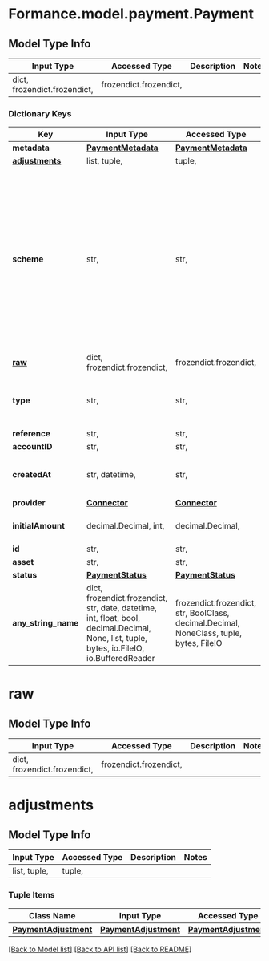 # Formance.model.payment.Payment

## Model Type Info
Input Type | Accessed Type | Description | Notes
------------ | ------------- | ------------- | -------------
dict, frozendict.frozendict,  | frozendict.frozendict,  |  | 

### Dictionary Keys
Key | Input Type | Accessed Type | Description | Notes
------------ | ------------- | ------------- | ------------- | -------------
**metadata** | [**PaymentMetadata**](PaymentMetadata.md) | [**PaymentMetadata**](PaymentMetadata.md) |  | 
**[adjustments](#adjustments)** | list, tuple,  | tuple,  |  | 
**scheme** | str,  | str,  |  | must be one of ["visa", "mastercard", "amex", "diners", "discover", "jcb", "unionpay", "sepa debit", "sepa credit", "sepa", "apple pay", "google pay", "a2a", "ach debit", "ach", "rtp", "unknown", "other", ] 
**[raw](#raw)** | dict, frozendict.frozendict,  | frozendict.frozendict,  |  | 
**type** | str,  | str,  |  | must be one of ["PAY-IN", "PAYOUT", "TRANSFER", "OTHER", ] 
**reference** | str,  | str,  |  | 
**accountID** | str,  | str,  |  | 
**createdAt** | str, datetime,  | str,  |  | value must conform to RFC-3339 date-time
**provider** | [**Connector**](Connector.md) | [**Connector**](Connector.md) |  | 
**initialAmount** | decimal.Decimal, int,  | decimal.Decimal,  |  | value must be a 64 bit integer
**id** | str,  | str,  |  | 
**asset** | str,  | str,  |  | 
**status** | [**PaymentStatus**](PaymentStatus.md) | [**PaymentStatus**](PaymentStatus.md) |  | 
**any_string_name** | dict, frozendict.frozendict, str, date, datetime, int, float, bool, decimal.Decimal, None, list, tuple, bytes, io.FileIO, io.BufferedReader | frozendict.frozendict, str, BoolClass, decimal.Decimal, NoneClass, tuple, bytes, FileIO | any string name can be used but the value must be the correct type | [optional]

# raw

## Model Type Info
Input Type | Accessed Type | Description | Notes
------------ | ------------- | ------------- | -------------
dict, frozendict.frozendict,  | frozendict.frozendict,  |  | 

# adjustments

## Model Type Info
Input Type | Accessed Type | Description | Notes
------------ | ------------- | ------------- | -------------
list, tuple,  | tuple,  |  | 

### Tuple Items
Class Name | Input Type | Accessed Type | Description | Notes
------------- | ------------- | ------------- | ------------- | -------------
[**PaymentAdjustment**](PaymentAdjustment.md) | [**PaymentAdjustment**](PaymentAdjustment.md) | [**PaymentAdjustment**](PaymentAdjustment.md) |  | 

[[Back to Model list]](../../README.md#documentation-for-models) [[Back to API list]](../../README.md#documentation-for-api-endpoints) [[Back to README]](../../README.md)

